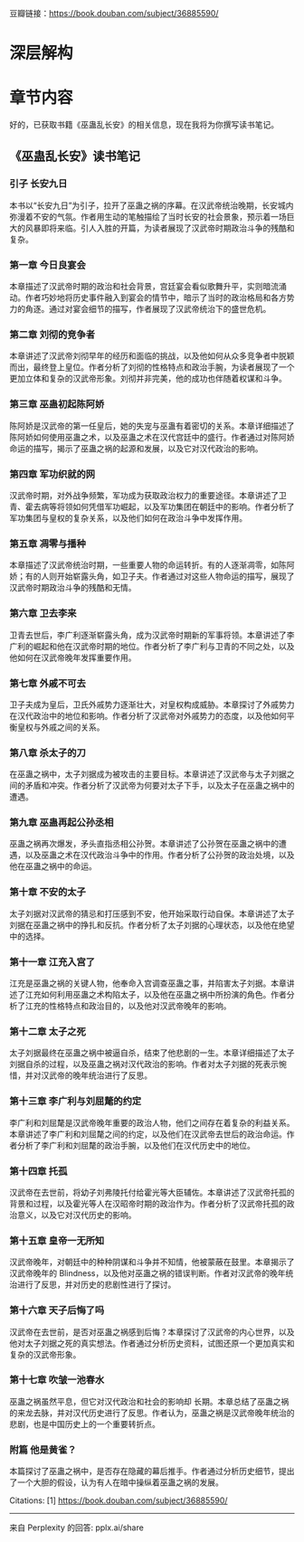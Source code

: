 豆瓣链接：https://book.douban.com/subject/36885590/

# 深层解构


# 章节内容
好的，已获取书籍《巫蛊乱长安》的相关信息，现在我将为你撰写读书笔记。

## 《巫蛊乱长安》读书笔记

### 引子 长安九日

本书以“长安九日”为引子，拉开了巫蛊之祸的序幕。在汉武帝统治晚期，长安城内弥漫着不安的气氛。作者用生动的笔触描绘了当时长安的社会景象，预示着一场巨大的风暴即将来临。引人入胜的开篇，为读者展现了汉武帝时期政治斗争的残酷和复杂。

### 第一章 今日良宴会

本章描述了汉武帝时期的政治和社会背景，宫廷宴会看似歌舞升平，实则暗流涌动。作者巧妙地将历史事件融入到宴会的情节中，暗示了当时的政治格局和各方势力的角逐。通过对宴会细节的描写，作者展现了汉武帝统治下的盛世危机。

### 第二章 刘彻的竞争者

本章讲述了汉武帝刘彻早年的经历和面临的挑战，以及他如何从众多竞争者中脱颖而出，最终登上皇位。作者分析了刘彻的性格特点和政治手腕，为读者展现了一个更加立体和复杂的汉武帝形象。刘彻并非完美，他的成功也伴随着权谋和斗争。

### 第三章 巫蛊初起陈阿娇

陈阿娇是汉武帝的第一任皇后，她的失宠与巫蛊有着密切的关系。本章详细描述了陈阿娇如何使用巫蛊之术，以及巫蛊之术在汉代宫廷中的盛行。作者通过对陈阿娇命运的描写，揭示了巫蛊之祸的起源和发展，以及它对汉代政治的影响。

### 第四章 军功织就的网

汉武帝时期，对外战争频繁，军功成为获取政治权力的重要途径。本章讲述了卫青、霍去病等将领如何凭借军功崛起，以及军功集团在朝廷中的影响。作者分析了军功集团与皇权的复杂关系，以及他们如何在政治斗争中发挥作用。

### 第五章 凋零与播种

本章描述了汉武帝统治时期，一些重要人物的命运转折。有的人逐渐凋零，如陈阿娇；有的人则开始崭露头角，如卫子夫。作者通过对这些人物命运的描写，展现了汉武帝时期政治斗争的残酷和无情。

### 第六章 卫去李来

卫青去世后，李广利逐渐崭露头角，成为汉武帝时期新的军事将领。本章讲述了李广利的崛起和他在汉武帝时期的地位。作者分析了李广利与卫青的不同之处，以及他如何在汉武帝晚年发挥重要作用。

### 第七章 外戚不可去

卫子夫成为皇后，卫氏外戚势力逐渐壮大，对皇权构成威胁。本章探讨了外戚势力在汉代政治中的地位和影响。作者分析了汉武帝对外戚势力的态度，以及他如何平衡皇权与外戚之间的关系。

### 第八章 杀太子的刀

在巫蛊之祸中，太子刘据成为被攻击的主要目标。本章讲述了汉武帝与太子刘据之间的矛盾和冲突。作者分析了汉武帝为何要对太子下手，以及太子在巫蛊之祸中的遭遇。

### 第九章 巫蛊再起公孙丞相

巫蛊之祸再次爆发，矛头直指丞相公孙贺。本章讲述了公孙贺在巫蛊之祸中的遭遇，以及巫蛊之术在汉代政治斗争中的作用。作者分析了公孙贺的政治处境，以及他在巫蛊之祸中的命运。

### 第十章 不安的太子

太子刘据对汉武帝的猜忌和打压感到不安，他开始采取行动自保。本章讲述了太子刘据在巫蛊之祸中的挣扎和反抗。作者分析了太子刘据的心理状态，以及他在绝望中的选择。

### 第十一章 江充入宫了

江充是巫蛊之祸的关键人物，他奉命入宫调查巫蛊之事，并陷害太子刘据。本章讲述了江充如何利用巫蛊之术构陷太子，以及他在巫蛊之祸中所扮演的角色。作者分析了江充的性格特点和政治目的，以及他对汉武帝晚年的影响。

### 第十二章 太子之死

太子刘据最终在巫蛊之祸中被逼自杀，结束了他悲剧的一生。本章详细描述了太子刘据自杀的过程，以及巫蛊之祸对汉代政治的影响。作者对太子刘据的死表示惋惜，并对汉武帝的晚年统治进行了反思。

### 第十三章 李广利与刘屈氂的约定

李广利和刘屈氂是汉武帝晚年重要的政治人物，他们之间存在着复杂的利益关系。本章讲述了李广利和刘屈氂之间的约定，以及他们在汉武帝去世后的政治命运。作者分析了李广利和刘屈氂的政治手腕，以及他们在汉代历史中的地位。

### 第十四章 托孤

汉武帝在去世前，将幼子刘弗陵托付给霍光等大臣辅佐。本章讲述了汉武帝托孤的背景和过程，以及霍光等人在汉昭帝时期的政治作为。作者分析了汉武帝托孤的政治意义，以及它对汉代历史的影响。

### 第十五章 皇帝一无所知

汉武帝晚年，对朝廷中的种种阴谋和斗争并不知情，他被蒙蔽在鼓里。本章揭示了汉武帝晚年的 Blindness，以及他对巫蛊之祸的错误判断。作者对汉武帝的晚年统治进行了反思，并对历史的悲剧性进行了探讨。

### 第十六章 天子后悔了吗

汉武帝在去世前，是否对巫蛊之祸感到后悔？本章探讨了汉武帝的内心世界，以及他对太子刘据之死的真实想法。作者通过分析历史资料，试图还原一个更加真实和复杂的汉武帝形象。

### 第十七章 吹皱一池春水

巫蛊之祸虽然平息，但它对汉代政治和社会的影响却 长期。本章总结了巫蛊之祸的来龙去脉，并对汉代历史进行了反思。作者认为，巫蛊之祸是汉武帝晚年统治的悲剧，也是中国历史上的一个重要转折点。

### 附篇 他是黄雀？

本篇探讨了巫蛊之祸中，是否存在隐藏的幕后推手。作者通过分析历史细节，提出了一个大胆的假设，认为有人在暗中操纵着巫蛊之祸的发展。

Citations:
[1] https://book.douban.com/subject/36885590/

---
来自 Perplexity 的回答: pplx.ai/share